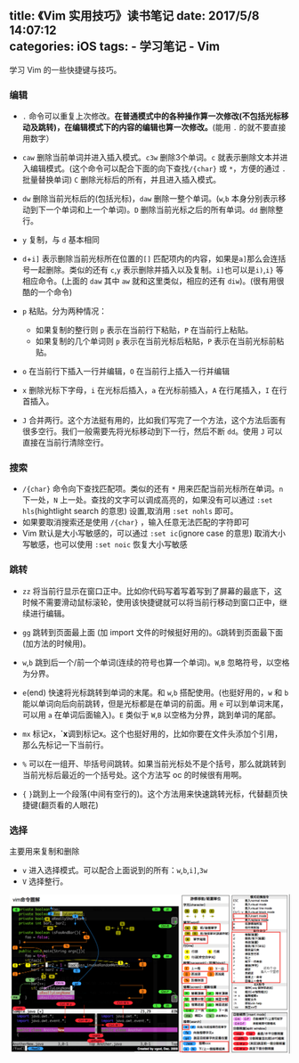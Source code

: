 title: 《Vim 实用技巧》读书笔记
date: 2017/5/8 14:07:12  
categories: iOS
tags: 
	- 学习笔记
	- Vim
---

学习 Vim 的一些快捷键与技巧。

<!--more-->

### 编辑

- `.` 命令可以重复上次修改。**在普通模式中的各种操作算一次修改(不包括光标移动及跳转)，在编辑模式下的内容的编辑也算一次修改。**(能用 `.` 的就不要直接用数字）


- `caw` 删除当前单词并进入插入模式。`c3w` 删除3个单词。`c` 就表示删除文本并进入编辑模式。(这个命令可以配合下面的向下查找`/{char}` 或 `*`，方便的通过 `. `批量替换单词) `C` 删除光标后的所有，并且进入插入模式。
- `dw` 删除当前光标后的(包括光标)，`daw` 删除一整个单词。(`w`,`b` 本身分别表示移动到下一个单词和上一个单词)。`D` 删除当前光标之后的所有单词。`dd` 删除整行。
- `y` 复制，与 `d` 基本相同
- `d`+`i]` 表示删除当前光标所在位置的`[]` 匹配项内的内容，如果是`a]`那么会连括号一起删除。类似的还有 `c`,`y` 表示删除并插入以及复制。`i]`也可以是`i)`,`i}` 等相应命令。(上面的 `daw` 其中 `aw` 就和这里类似，相应的还有 `diw`)。(很有用很酷的一个命令)
- `p` 粘贴。分为两种情况：
  - 如果复制的整行则 `p` 表示在当前行下粘贴，`P` 在当前行上粘贴。
  - 如果复制的几个单词则 `p` 表示在当前光标后粘贴，`P` 表示在当前光标前粘贴。
- `o` 在当前行下插入一行并编辑，`O` 在当前行上插入一行并编辑
- `x` 删除光标下字母，`i` 在光标后插入，`a` 在光标前插入，`A` 在行尾插入，`I` 在行首插入。
- `J` 合并两行。这个方法挺有用的，比如我们写完了一个方法，这个方法后面有很多空行。我们一般需要先将光标移动到下一行，然后不断 `dd`。使用 `J` 可以直接在当前行清除空行。


### 搜索

- `/{char}` 命令向下查找匹配项。类似的还有 `*` 用来匹配当前光标所在单词。`n` 下一处，`N` 上一处。查找的文字可以调成高亮的，如果没有可以通过 `:set hls`(hightlight search 的意思) 设置,取消用 `:set nohls` 即可。
- 如果要取消搜索还是使用 `/{char}` ，输入任意无法匹配的字符即可
- Vim 默认是大小写敏感的，可以通过 `:set ic`(ignore case 的意思) 取消大小写敏感，也可以使用 `:set noic` 恢复大小写敏感


### 跳转

- `zz` 将当前行显示在窗口正中。比如你代码写着写着写到了屏幕的最底下，这时候不需要滑动鼠标滚轮，使用该快捷键就可以将当前行移动到窗口正中，继续进行编辑。
- `gg` 跳转到页面最上面 (加 import 文件的时候挺好用的)。`G`跳转到页面最下面(加方法的时候用)。
- `w`,`b` 跳到后一个/前一个单词(连续的符号也算一个单词)。`W`,`B` 忽略符号，以空格为分界。


- `e`(end) 快速将光标跳转到单词的末尾。和 `w`,`b` 搭配使用。(也挺好用的，`w` 和 `b` 能以单词向后向前跳转，但是光标都是在单词的前面。用 `e` 可以到单词末尾，可以用 `a` 在单词后面输入)。`E` 类似于 `W`,`B` 以空格为分界，跳到单词的尾部。
- `mx` 标记x，**`x**调到标记x。这个也挺好用的，比如你要在文件头添加个引用，那么先标记一下当前行。


- `%` 可以在一组开、毕括号间跳转。如果当前光标处不是个括号，那么就跳转到当前光标后最近的一个括号处。这个方法写 oc 的时候很有用啊。
- `{` `}`跳到上一个段落(中间有空行的)。这个方法用来快速跳转光标，代替翻页快捷键(翻页看的人眼花)




### 选择

主要用来复制和删除

- `v` 进入选择模式。可以配合上面说到的所有：`w`,`b`,`i]`,`3w`
- `V` 选择整行。



![XVim_2](https://github.com/zhang759740844/MyImgs/blob/master/MyBlog/XVim_2.png?raw=true)